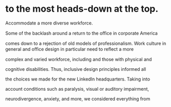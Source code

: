 # to the most heads-down at the top.

Accommodate a more diverse workforce.

Some of the backlash around a return to the oﬃce in corporate America

comes down to a rejection of old models of professionalism. Work culture in general and oﬃce design in particular need to reﬂect a more

complex and varied workforce, including and those with physical and

cognitive disabilities. Thus, inclusive design principles informed all

the choices we made for the new LinkedIn headquarters. Taking into

account conditions such as paralysis, visual or auditory impairment,

neurodivergence, anxiety, and more, we considered everything from